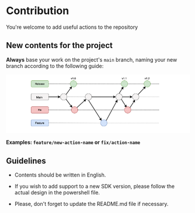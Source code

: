 # Contribution

You're welcome to add useful actions to the repository

## New contents for the project

**Always** base your work on the project's `main` branch, naming your new branch
according to the following guide:

![branchs](/git-branchs.png)

**Examples: `feature/new-action-name` or `fix/action-name`**

## Guidelines

- Contents should be written in English.

- If you wish to add support to a new SDK version, please follow the actual design in the powershell file.

- Please, don't forget to update the README.md file if necessary.
